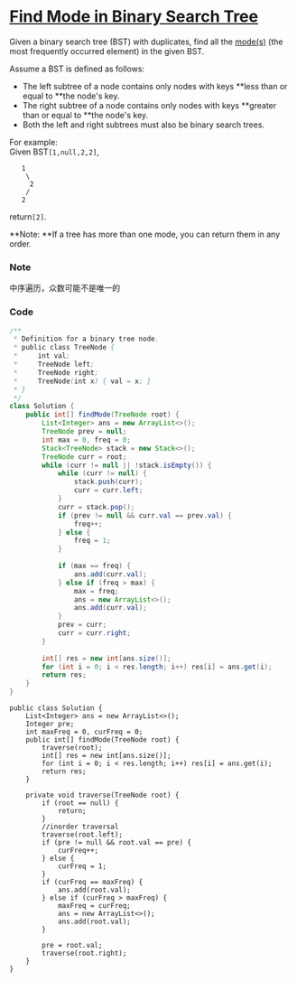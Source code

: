 # [Find Mode in Binary Search Tree](https://leetcode.com/problems/find-mode-in-binary-search-tree/description/)

Given a binary search tree \(BST\) with duplicates, find all the [mode\(s\)](https://en.wikipedia.org/wiki/Mode_%28statistics%29) \(the most frequently occurred element\) in the given BST.

Assume a BST is defined as follows:

* The left subtree of a node contains only nodes with keys **less than or equal to **the node's key.
* The right subtree of a node contains only nodes with keys **greater than or equal to **the node's key.
* Both the left and right subtrees must also be binary search trees.

For example:  
Given BST`[1,null,2,2]`,

```
   1
    \
     2
    /
   2
```

return`[2]`.

**Note: **If a tree has more than one mode, you can return them in any order.

### Note

中序遍历，众数可能不是唯一的

### Code

```java
/**
 * Definition for a binary tree node.
 * public class TreeNode {
 *     int val;
 *     TreeNode left;
 *     TreeNode right;
 *     TreeNode(int x) { val = x; }
 * }
 */
class Solution {
    public int[] findMode(TreeNode root) {
        List<Integer> ans = new ArrayList<>();
        TreeNode prev = null;
        int max = 0, freq = 0;
        Stack<TreeNode> stack = new Stack<>();
        TreeNode curr = root;
        while (curr != null || !stack.isEmpty()) {
            while (curr != null) {
                stack.push(curr);
                curr = curr.left;
            }
            curr = stack.pop();
            if (prev != null && curr.val == prev.val) {
                freq++;
            } else {
                freq = 1;
            }
            
            if (max == freq) {
                ans.add(curr.val);
            } else if (freq > max) {
                max = freq;
                ans = new ArrayList<>();
                ans.add(curr.val);
            }
            prev = curr;
            curr = curr.right;
        }
        
        int[] res = new int[ans.size()];
        for (int i = 0; i < res.length; i++) res[i] = ans.get(i);
        return res;
    }
}
```

```
public class Solution {
    List<Integer> ans = new ArrayList<>();
    Integer pre;
    int maxFreq = 0, curFreq = 0;
    public int[] findMode(TreeNode root) {
        traverse(root);
        int[] res = new int[ans.size()];
        for (int i = 0; i < res.length; i++) res[i] = ans.get(i);
        return res;
    }
    
    private void traverse(TreeNode root) {
        if (root == null) {
            return;
        }
        //inorder traversal
        traverse(root.left);
        if (pre != null && root.val == pre) {
            curFreq++;
        } else {
            curFreq = 1;
        }
        if (curFreq == maxFreq) {
            ans.add(root.val);
        } else if (curFreq > maxFreq) {
            maxFreq = curFreq;
            ans = new ArrayList<>();
            ans.add(root.val);
        } 

        pre = root.val;
        traverse(root.right);
    }
}
```



